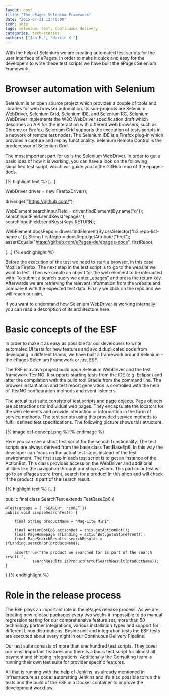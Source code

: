 ```yaml
---
layout: post
title: "The ePages Selenium Framework"
date: "2015-07-21 12:40:00"
icon: ship
tags: selenium, test, continuous delivery
categories: tech-stories
authors: ["Jan M.", "Martin K."]
---
```


With the help of Selenium we are creating automated test scripts for
the user interface of ePages. In order to make it quick and easy for
the developers to write these test scripts we have built the ePages
Selenium Framework.

# Browser automation with Selenium

Selenium is an open source project which provides a couple of tools
and libraries for web browser automation. Its sub-projects are
Selenium WebDriver, Selenium Grid, Selenium IDE, and Selenium RC.
Selenium WebDriver implements the W3C WebDriver specification draft
which describes an API for the interaction with different web
browsers, such as Chrome or Firefox. Selenium Grid supports the
execution of tests scripts in a network of remote test nodes.
The Selenium IDE is a Firefox plug-in which provides a capture
and replay functionality. Selenium Remote Control is the predecessor
of Selenium Grid.

The most important part for us is the Selenium WebDriver. In order
to get a basic idea of how it is working, you can have a look on the
following simplified test script, which will guide you to the GitHub
repo of the epages-docs.

{% highlight text %}
[...]

WebDriver driver = new FirefoxDriver();

driver.get("https://github.com/");

WebElement searchInputField = driver.findElement(By.name("q"));
searchInputField.sendKeys("epages");
searchInputField.sendKeys(Keys.RETURN);

WebElement docsRepo = driver.findElement(By.cssSelector("h3.repo-list-name a"));
String firstRepo = docsRepo.getAttribute("href");
assertEquals("https://github.com/ePages-de/epages-docs", firstRepo);

[...]
{% endhighlight %}

Before the execution of the test we need to start a browser,
in this case Mozilla Firefox. The next step in the test script
is to go to the website we want to test. Then we create an object
for the web element to be interacted with. To submit a search
query we enter „epages“ and press the return key. Afterwards
we are retrieving the relevant information from the website
and compare it with the expected test data. Finally we click
on the repo and we will reach our aim.

If you want to understand how Selenium WebDriver is working
internally you can read a description of its architecture here.

# Basic concepts of the ESF

In order to make it as easy as possible for our developers to write
automated UI tests for new features and avoid duplicated code from
developing in different teams, we have built a framework around
Selenium – the ePages Selenium Framework or just ESF.

The ESF is a Java project build upon Selenium WebDriver
and the test framework TestNG. It supports starting tests
from the IDE (e.g. Eclipse) and after the compilation with
the build tool Gradle from the command line. The browser
instantiation and test report generation is controlled with
the help of TestNG configuration methods and event listeners.

The actual test suite consists of test scripts and page objects.
Page objects are abstractions for individual web pages. They
encapsulate the locators for the web elements and provide interaction
or information in the form of service methods. The test scripts
using this provided service methods to fulfill defined test
specifications. The following picture shows this structure.

{% image esf-concept.png %}{% endimage %}

Here you can see a short test script for the search functionality.
The test scripts are always derived from the base class TestBaseEp6.
In this way the developer can focus on the actual test steps instead
of the test environment. The first step in each test script is to
get an instance of the ActionBot. This class provides access on
the WebDriver and additional utilities like the navigation through
our shop system. This particular test will go to an ePages store
front, search for a product in this shop and will check if the
product is part of the search result.

{% highlight text %}
[...]

public final class SearchTest extends TestBaseEp6 {

    @Test(groups = { "SEARCH", "CORE” })
    public void simpleSearchTest() {

        final String productName = "Mag-Lite Mini";

        final ActionBotEp6 actionBot = this.getActionBot();
        final PageHomepage sfLanding = actionBot.goToStorefront();
        final PageSearchResults searchResults = sfLanding.searchFor(productName);

        assertTrue("The product we searched for is part of the search result.",
                searchResults.isProductPartOfSearchResult(productName));
    }
}
{% endhighlight %}

# Role in the release process

The ESF plays an important role in the ePages release process.
As we are creating new release packages every two weeks it impossible
to do manual regression testing for our comprehensive feature set, more
than 50 technology partner integrations, various installation types
and support for different Linux distributions. Beside unit and
integration tests the ESF tests are executed about every night
in our Continuous Delivery Pipeline.

Our test suite consists of more than one hundred test scripts.
They cover our most important features and there is a basic test
script for almost all payment and shipping integrations. Additionally
the Consulting team is running their own test suite for provider specific features.

All that is running with the help of Jenkins, as already mentioned
in Infrastructure as code: automating Jenkins and it’s also possible
to run the tests and the build of the ESF in a Docker container
to improve the development workflow.


